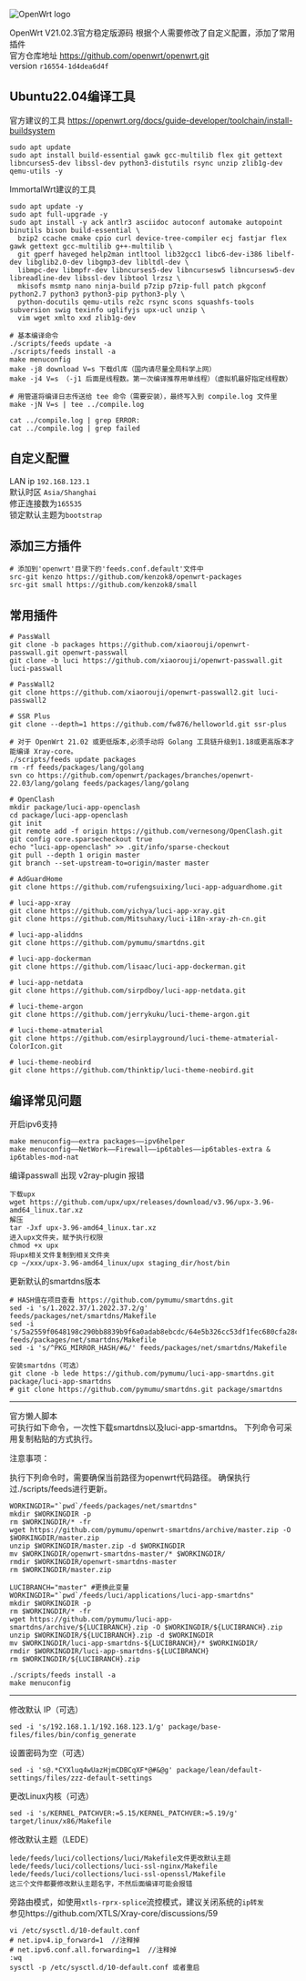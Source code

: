 ![OpenWrt logo](include/logo.png)

OpenWrt V21.02.3官方稳定版源码  根据个人需要修改了自定义配置，添加了常用插件  
官方仓库地址 https://github.com/openwrt/openwrt.git  
version `r16554-1d4dea6d4f`

## Ubuntu22.04编译工具
官方建议的工具
https://openwrt.org/docs/guide-developer/toolchain/install-buildsystem
```
sudo apt update
sudo apt install build-essential gawk gcc-multilib flex git gettext libncurses5-dev libssl-dev python3-distutils rsync unzip zlib1g-dev qemu-utils -y
```
ImmortalWrt建议的工具
```
sudo apt update -y
sudo apt full-upgrade -y
sudo apt install -y ack antlr3 asciidoc autoconf automake autopoint binutils bison build-essential \
  bzip2 ccache cmake cpio curl device-tree-compiler ecj fastjar flex gawk gettext gcc-multilib g++-multilib \
  git gperf haveged help2man intltool lib32gcc1 libc6-dev-i386 libelf-dev libglib2.0-dev libgmp3-dev libltdl-dev \
  libmpc-dev libmpfr-dev libncurses5-dev libncursesw5 libncursesw5-dev libreadline-dev libssl-dev libtool lrzsz \
  mkisofs msmtp nano ninja-build p7zip p7zip-full patch pkgconf python2.7 python3 python3-pip python3-ply \
  python-docutils qemu-utils re2c rsync scons squashfs-tools subversion swig texinfo uglifyjs upx-ucl unzip \
  vim wget xmlto xxd zlib1g-dev
```
```
# 基本编译命令
./scripts/feeds update -a
./scripts/feeds install -a
make menuconfig
make -j8 download V=s 下载dl库（国内请尽量全局科学上网）
make -j4 V=s （-j1 后面是线程数。第一次编译推荐用单线程）（虚拟机最好指定线程数）

# 用管道将编译日志传送给 tee 命令（需要安装），最终写入到 compile.log 文件里
make -jN V=s | tee ../compile.log

cat ../compile.log | grep ERROR:
cat ../compile.log | grep failed
```


## 自定义配置
LAN ip `192.168.123.1`  
默认时区 `Asia/Shanghai`  
修正连接数为`165535`  
锁定默认主题为`bootstrap`  

## 添加三方插件
```
# 添加到'openwrt'目录下的'feeds.conf.default'文件中
src-git kenzo https://github.com/kenzok8/openwrt-packages
src-git small https://github.com/kenzok8/small
```

## 常用插件
```
# PassWall  
git clone -b packages https://github.com/xiaorouji/openwrt-passwall.git openwrt-passwall
git clone -b luci https://github.com/xiaorouji/openwrt-passwall.git luci-passwall
```
```
# PassWall2
git clone https://github.com/xiaorouji/openwrt-passwall2.git luci-passwall2
```
```
# SSR Plus
git clone --depth=1 https://github.com/fw876/helloworld.git ssr-plus

# 对于 OpenWrt 21.02 或更低版本,必须手动将 Golang 工具链升级到1.18或更高版本才能编译 Xray-core。
./scripts/feeds update packages
rm -rf feeds/packages/lang/golang
svn co https://github.com/openwrt/packages/branches/openwrt-22.03/lang/golang feeds/packages/lang/golang
```
```
# OpenClash
mkdir package/luci-app-openclash
cd package/luci-app-openclash
git init
git remote add -f origin https://github.com/vernesong/OpenClash.git
git config core.sparsecheckout true
echo "luci-app-openclash" >> .git/info/sparse-checkout
git pull --depth 1 origin master
git branch --set-upstream-to=origin/master master
```
```
# AdGuardHome
git clone https://github.com/rufengsuixing/luci-app-adguardhome.git
```
```
# luci-app-xray
git clone https://github.com/yichya/luci-app-xray.git
git clone https://github.com/Mitsuhaxy/luci-i18n-xray-zh-cn.git
```
```
# luci-app-aliddns
git clone https://github.com/pymumu/smartdns.git
```
```
# luci-app-dockerman
git clone https://github.com/lisaac/luci-app-dockerman.git
```
```
# luci-app-netdata
git clone https://github.com/sirpdboy/luci-app-netdata.git
```
```
# luci-theme-argon
git clone https://github.com/jerrykuku/luci-theme-argon.git
```
```
# luci-theme-atmaterial
git clone https://github.com/esirplayground/luci-theme-atmaterial-ColorIcon.git
```
```
# luci-theme-neobird
git clone https://github.com/thinktip/luci-theme-neobird.git
```

## 编译常见问题
开启ipv6支持
```
make menuconfig——extra packages——ipv6helper
make menuconfig——NetWork——Firewall——ip6tables——ip6tables-extra & ip6tables-mod-nat
```
编译passwall 出现 v2ray-plugin 报错  
```
下载upx
wget https://github.com/upx/upx/releases/download/v3.96/upx-3.96-amd64_linux.tar.xz
解压
tar -Jxf upx-3.96-amd64_linux.tar.xz
进入upx文件夹，赋予执行权限
chmod +x upx
将upx相关文件复制到相关文件夹
cp ~/xxx/upx-3.96-amd64_linux/upx staging_dir/host/bin
```
更新默认的smartdns版本
```
# HASH值在项目查看 https://github.com/pymumu/smartdns.git
sed -i 's/1.2022.37/1.2022.37.2/g' feeds/packages/net/smartdns/Makefile
sed -i 's/5a2559f0648198c290bb8839b9f6a0adab8ebcdc/64e5b326cc53df1fec680cfa28ceec5d8a36fcbc/g' feeds/packages/net/smartdns/Makefile
sed -i 's/^PKG_MIRROR_HASH/#&/' feeds/packages/net/smartdns/Makefile

安装smartdns（可选）
git clone -b lede https://github.com/pymumu/luci-app-smartdns.git package/luci-app-smartdns
# git clone https://github.com/pymumu/smartdns.git package/smartdns
```
---
官方懒人脚本  
可执行如下命令，一次性下载smartdns以及luci-app-smartdns。
下列命令可采用复制粘贴的方式执行。

注意事项：

执行下列命令时，需要确保当前路径为openwrt代码路径。
确保执行过./scripts/feeds进行更新。

```
WORKINGDIR="`pwd`/feeds/packages/net/smartdns"
mkdir $WORKINGDIR -p
rm $WORKINGDIR/* -fr
wget https://github.com/pymumu/openwrt-smartdns/archive/master.zip -O $WORKINGDIR/master.zip
unzip $WORKINGDIR/master.zip -d $WORKINGDIR
mv $WORKINGDIR/openwrt-smartdns-master/* $WORKINGDIR/
rmdir $WORKINGDIR/openwrt-smartdns-master
rm $WORKINGDIR/master.zip

LUCIBRANCH="master" #更换此变量
WORKINGDIR="`pwd`/feeds/luci/applications/luci-app-smartdns"
mkdir $WORKINGDIR -p
rm $WORKINGDIR/* -fr
wget https://github.com/pymumu/luci-app-smartdns/archive/${LUCIBRANCH}.zip -O $WORKINGDIR/${LUCIBRANCH}.zip
unzip $WORKINGDIR/${LUCIBRANCH}.zip -d $WORKINGDIR
mv $WORKINGDIR/luci-app-smartdns-${LUCIBRANCH}/* $WORKINGDIR/
rmdir $WORKINGDIR/luci-app-smartdns-${LUCIBRANCH}
rm $WORKINGDIR/${LUCIBRANCH}.zip

./scripts/feeds install -a
make menuconfig
```
---
修改默认 IP（可选）
```
sed -i 's/192.168.1.1/192.168.123.1/g' package/base-files/files/bin/config_generate
```
设置密码为空（可选）
```
sed -i 's@.*CYXluq4wUazHjmCDBCqXF*@#&@g' package/lean/default-settings/files/zzz-default-settings
```
更改Linux内核（可选）
```
sed -i 's/KERNEL_PATCHVER:=5.15/KERNEL_PATCHVER:=5.19/g' target/linux/x86/Makefile
```
修改默认主题（LEDE）
```
lede/feeds/luci/collections/luci/Makefile文件更改默认主题
lede/feeds/luci/collections/luci-ssl-nginx/Makefile
lede/feeds/luci/collections/luci-ssl-openssl/Makefile
这三个文件都要修改默认主题名字，不然后面编译可能会报错
```
旁路由模式，如使用`xtls-rprx-splice`流控模式，建议关闭系统的`ip转发`   
参见https://github.com/XTLS/Xray-core/discussions/59
```
vi /etc/sysctl.d/10-default.conf
# net.ipv4.ip_forward=1  //注释掉
# net.ipv6.conf.all.forwarding=1  //注释掉
:wq
sysctl -p /etc/sysctl.d/10-default.conf 或者重启
```
